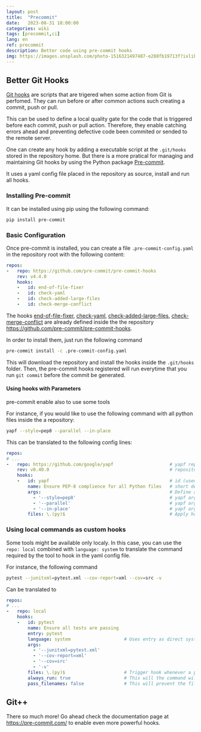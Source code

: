 ```yaml
---
layout: post
title:  "Precommit"
date:   2023-08-31 18:00:00
categories: wiki
tags: [precommit,ci]
lang: en
ref: precommit
description: Better code using pre-commit hooks
img: https://images.unsplash.com/photo-1516321497487-e288fb19713f?ixlib=rb-4.0.3&ixid=M3wxMjA3fDB8MHxwaG90by1wYWdlfHx8fGVufDB8fHx8fA%3D%3D&auto=format&fit=crop&w=1170&q=80
---
```


## Better Git Hooks

[Git hooks](https://git-scm.com/book/en/v2/Customizing-Git-Git-Hooks) are scripts that are trigered when some action from Git is perfomed. They can run before or after common actions such creating a commit, push or pull.

This can be used to define a local quality gate for the code that is triggered before each commit, push or pull action. Therefore, they enable catching errors ahead and preventing defective code been commited or sended to the remote server. 

One can create any hook by adding a executable script at the `.git/hooks` stored in the repository home. But there is a more pratical for managing and maintaining Git hooks by using the Python package [Pre-commit](https://pre-commit.com/).

It uses a yaml config file placed in the repository as source, install and run all hooks. 


### Installing Pre-commit

It can be installed using pip using the following command:

```bash
pip install pre-commit
```

### Basic Configuration

Once pre-commit is installed, you can create a file `.pre-commit-config.yaml` in the repository root with the following content:

```yaml
repos:
-   repo: https://github.com/pre-commit/pre-commit-hooks
    rev: v4.4.0
    hooks:
    -   id: end-of-file-fixer
    -   id: check-yaml
    -   id: check-added-large-files
    -   id: check-merge-conflict
```

The hooks [end-of-file-fixer](https://github.com/pre-commit/pre-commit-hooks#end-of-file-fixer), [check-yaml](https://github.com/pre-commit/pre-commit-hooks#check-yaml), [check-added-large-files](https://github.com/pre-commit/pre-commit-hooks#check-added-large-files), [check-merge-conflict](https://github.com/pre-commit/pre-commit-hooks#check-merge-conflict) are already defined inside the the repository https://github.com/pre-commit/pre-commit-hooks.

In order to install them, just run the following command

```bash
pre-commit install -c .pre-commit-config.yaml
```

This will download the repository and install the hooks inside the `.git/hooks` folder. Then, the pre-commit hooks registered will run everytime that you run `git commit` before the commit be generated.

#### Using hooks with Parameters

pre-commit enable also to use some tools

For instance, if you would like to use the following command with all python files inside the a repository:

```bash
yapf --style=pep8 --parallel --in-place
```

This can be translated to the following config lines:

```yaml
repos:
# ...
-   repo: https://github.com/google/yapf                     # yapf repository url
    rev: v0.40.0                                             # repository version to be used
    hooks:
    -   id: yapf                                             # id (used to call hook individualy)
        name: Ensure PEP-8 complience for all Python files   # short description
        args:                                                # Define arguments to be passed whenever yapf is called 
          - '--style=pep8'                                   # yapf arg: Ensure PEP-8
          - '--parallel'                                     # yapf arg: Allow run in parallel
          - '--in-place'                                     # yapf arg: edit file and fix error found
        files: \.(py)$                                       # Apply hook to all *.py files and trigger hook whenever a python file is changed
```

### Using local commands as custom hooks

Some tools might be available only localy. In this case, you can use the `repo: local` combined with `language: system` to translate the command required by the tool to hook in the yaml config file.

For instance, the following command

```bash
pytest --junitxml=pytest.xml --cov-report=xml --cov=src -v
```

Can be translated to

```yaml
repos:
# ...
-   repo: local
    hooks:
    -   id: pytest
        name: Ensure all tests are passing
        entry: pytest
        language: system                    # Uses entry as direct system command
        args:
          - '--junitxml=pytest.xml'
          - '--cov-report=xml'
          - '--cov=src'
          - '-v'
        files: \.(py)$                      # Trigger hook whenever a python file is changed
        always_run: true                    # This will the command will always run
        pass_filenames: false               # This will prevent the files to be passed to command since some tools might not need.
```

## Git++

There so much more! Go ahead check the documentation page at https://pre-commit.com/ to enable even more powerful hooks.
